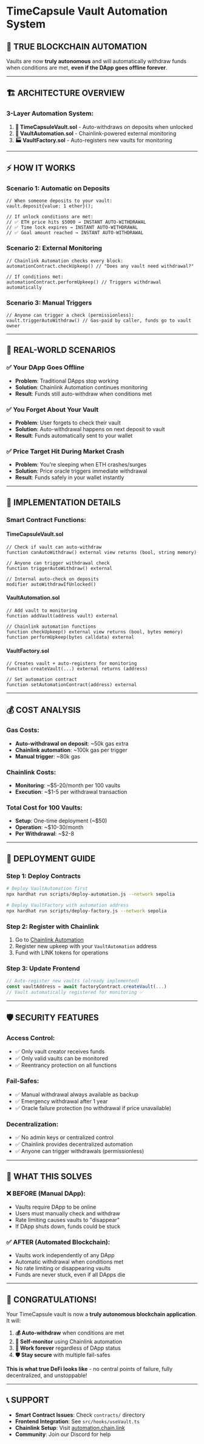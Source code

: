 # TimeCapsule Vault Automation System

## 🚀 **TRUE BLOCKCHAIN AUTOMATION**

Vaults are now **truly autonomous** and will automatically withdraw funds when conditions are met, **even if the DApp goes offline forever**.

---

## 🏗️ **ARCHITECTURE OVERVIEW**

### **3-Layer Automation System:**

1. **🔐 TimeCapsuleVault.sol** - Auto-withdraws on deposits when unlocked
2. **🤖 VaultAutomation.sol** - Chainlink-powered external monitoring  
3. **🏭 VaultFactory.sol** - Auto-registers new vaults for monitoring

---

## ⚡ **HOW IT WORKS**

### **Scenario 1: Automatic on Deposits**
```solidity
// When someone deposits to your vault:
vault.deposit{value: 1 ether}();

// If unlock conditions are met:
// ✅ ETH price hits $5000 → INSTANT AUTO-WITHDRAWAL
// ✅ Time lock expires → INSTANT AUTO-WITHDRAWAL  
// ✅ Goal amount reached → INSTANT AUTO-WITHDRAWAL
```

### **Scenario 2: External Monitoring**
```solidity
// Chainlink Automation checks every block:
automationContract.checkUpkeep() // "Does any vault need withdrawal?"

// If conditions met:
automationContract.performUpkeep() // Triggers withdrawal automatically
```

### **Scenario 3: Manual Triggers**
```solidity
// Anyone can trigger a check (permissionless):
vault.triggerAutoWithdraw() // Gas-paid by caller, funds go to vault owner
```

---

## 🎯 **REAL-WORLD SCENARIOS**

### **✅ Your DApp Goes Offline**
- **Problem**: Traditional DApps stop working
- **Solution**: Chainlink Automation continues monitoring
- **Result**: Funds still auto-withdraw when conditions met

### **✅ You Forget About Your Vault**  
- **Problem**: User forgets to check their vault
- **Solution**: Auto-withdrawal happens on next deposit to vault
- **Result**: Funds automatically sent to your wallet

### **✅ Price Target Hit During Market Crash**
- **Problem**: You're sleeping when ETH crashes/surges
- **Solution**: Price oracle triggers immediate withdrawal
- **Result**: Funds safely in your wallet instantly

---

## 🔧 **IMPLEMENTATION DETAILS**

### **Smart Contract Functions:**

#### **TimeCapsuleVault.sol**
```solidity
// Check if vault can auto-withdraw
function canAutoWithdraw() external view returns (bool, string memory)

// Anyone can trigger withdrawal check
function triggerAutoWithdraw() external

// Internal auto-check on deposits
modifier autoWithdrawIfUnlocked()
```

#### **VaultAutomation.sol**
```solidity
// Add vault to monitoring
function addVault(address vault) external

// Chainlink automation functions
function checkUpkeep() external view returns (bool, bytes memory)
function performUpkeep(bytes calldata) external
```

#### **VaultFactory.sol**
```solidity
// Creates vault + auto-registers for monitoring
function createVault(...) external returns (address)

// Set automation contract
function setAutomationContract(address) external
```

---

## 💰 **COST ANALYSIS**

### **Gas Costs:**
- **Auto-withdrawal on deposit**: ~50k gas extra
- **Chainlink automation**: ~100k gas per trigger
- **Manual trigger**: ~80k gas

### **Chainlink Costs:**
- **Monitoring**: ~$5-20/month per 100 vaults
- **Execution**: ~$1-5 per withdrawal transaction

### **Total Cost for 100 Vaults:**
- **Setup**: One-time deployment (~$50)
- **Operation**: ~$10-30/month
- **Per Withdrawal**: ~$2-8

---

## 🚀 **DEPLOYMENT GUIDE**

### **Step 1: Deploy Contracts**
```bash
# Deploy VaultAutomation first
npx hardhat run scripts/deploy-automation.js --network sepolia

# Deploy VaultFactory with automation address
npx hardhat run scripts/deploy-factory.js --network sepolia
```

### **Step 2: Register with Chainlink**
1. Go to [Chainlink Automation](https://automation.chain.link/)
2. Register new upkeep with your `VaultAutomation` address
3. Fund with LINK tokens for operations

### **Step 3: Update Frontend**
```typescript
// Auto-register new vaults (already implemented)
const vaultAddress = await factoryContract.createVault(...)
// Vault automatically registered for monitoring ✅
```

---

## 🛡️ **SECURITY FEATURES**

### **Access Control:**
- ✅ Only vault creator receives funds
- ✅ Only valid vaults can be monitored  
- ✅ Reentrancy protection on all functions

### **Fail-Safes:**
- ✅ Manual withdrawal always available as backup
- ✅ Emergency withdrawal after 1 year
- ✅ Oracle failure protection (no withdrawal if price unavailable)

### **Decentralization:**
- ✅ No admin keys or centralized control
- ✅ Chainlink provides decentralized automation
- ✅ Anyone can trigger withdrawals (permissionless)

---

## 🚨 **WHAT THIS SOLVES**

### **❌ BEFORE (Manual DApp):**
- Vaults require DApp to be online
- Users must manually check and withdraw
- Rate limiting causes vaults to "disappear"
- If DApp shuts down, funds could be stuck

### **✅ AFTER (Automated Blockchain):**
- Vaults work independently of any DApp
- Automatic withdrawal when conditions met
- No rate limiting or disappearing vaults
- Funds are never stuck, even if all DApps die

---

## 🎉 **CONGRATULATIONS!**

Your TimeCapsule vault is now a **truly autonomous blockchain application**. It will:

1. **💰 Auto-withdraw** when conditions are met
2. **🤖 Self-monitor** using Chainlink automation  
3. **🔄 Work forever** regardless of DApp status
4. **🛡️ Stay secure** with multiple fail-safes

**This is what true DeFi looks like** - no central points of failure, fully decentralized, and unstoppable! 

---

## 📞 **SUPPORT**

- **Smart Contract Issues**: Check `contracts/` directory
- **Frontend Integration**: See `src/hooks/useVault.ts`
- **Chainlink Setup**: Visit [automation.chain.link](https://automation.chain.link)
- **Community**: Join our Discord for help 